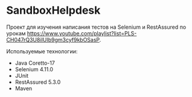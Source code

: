 # SandboxHelpdesk
Проект для изучения написания тестов на Selenium и RestAssured по урокам https://www.youtube.com/playlist?list=PLS-CH047rQ3U8iIUIb9gm3cyf9kbOSasP. 

Используемые технологии:
- Java Coretto-17
- Selenium 4.11.0
- JUnit
- RestAssured 5.3.0
- Maven
